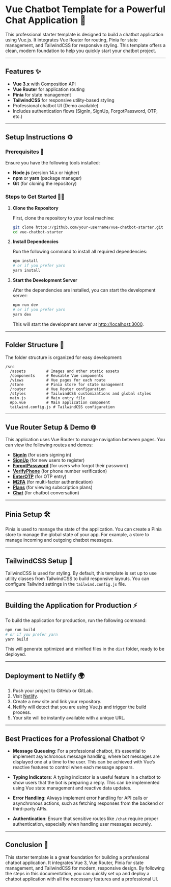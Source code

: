
# Vue Chatbot Template for a Powerful Chat Application 🚀

This professional starter template is designed to build a chatbot application using Vue.js. It integrates Vue Router for routing, Pinia for state management, and TailwindCSS for responsive styling. This template offers a clean, modern foundation to help you quickly start your chatbot project. 

---

## Features ✨

- **Vue 3.x** with Composition API
- **Vue Router** for application routing
- **Pinia** for state management
- **TailwindCSS** for responsive utility-based styling
- Professional chatbot UI (Demo available)
- Includes authentication flows (SignIn, SignUp, ForgotPassword, OTP, etc.)

---

## Setup Instructions ⚙️

### Prerequisites 📌

Ensure you have the following tools installed:
- **Node.js** (version 14.x or higher)
- **npm** or **yarn** (package manager)
- **Git** (for cloning the repository)

### Steps to Get Started 🚶‍♂️

1. **Clone the Repository**

   First, clone the repository to your local machine:

   ```bash
   git clone https://github.com/your-username/vue-chatbot-starter.git
   cd vue-chatbot-starter
   ```

2. **Install Dependencies**

   Run the following command to install all required dependencies:

   ```bash
   npm install
   # or if you prefer yarn
   yarn install
   ```

3. **Start the Development Server**

   After the dependencies are installed, you can start the development server:

   ```bash
   npm run dev
   # or if you prefer yarn
   yarn dev
   ```

   This will start the development server at [http://localhost:3000](http://localhost:3000).

---

## Folder Structure 📂

The folder structure is organized for easy development:

```
/src
  /assets         # Images and other static assets
  /components     # Reusable Vue components
  /views          # Vue pages for each route
  /store          # Pinia store for state management
  /router         # Vue Router configuration
  /styles         # TailwindCSS customizations and global styles
  main.js         # Main entry file
  App.vue         # Main application component
  tailwind.config.js # TailwindCSS configuration
```

---

## Vue Router Setup & Demo 🌐

This application uses Vue Router to manage navigation between pages. You can view the following routes and demos:

- [**SignIn**](https://677baa77b8559f000820c30c--vuebot.netlify.app/signin) (for users signing in)
- [**SignUp**](https://677baa77b8559f000820c30c--vuebot.netlify.app/signup) (for new users to register)
- [**ForgotPassword**](https://677baa77b8559f000820c30c--vuebot.netlify.app/forgot-password) (for users who forgot their password)
- [**VerifyPhone**](https://677baa77b8559f000820c30c--vuebot.netlify.app/verify-phone) (for phone number verification)
- [**EnterOTP**](https://677baa77b8559f000820c30c--vuebot.netlify.app/verify) (for OTP entry)
- [**M2FA**](https://677baa77b8559f000820c30c--vuebot.netlify.app/m2fa) (for multi-factor authentication)
- [**Plans**](https://677baa77b8559f000820c30c--vuebot.netlify.app/plans) (for viewing subscription plans)
- [**Chat**](https://677baa77b8559f000820c30c--vuebot.netlify.app/chat) (for chatbot conversation)

---

## Pinia Setup 🛠️

Pinia is used to manage the state of the application. You can create a Pinia store to manage the global state of your app. For example, a store to manage incoming and outgoing chatbot messages.

---

## TailwindCSS Setup 💅

TailwindCSS is used for styling. By default, this template is set up to use utility classes from TailwindCSS to build responsive layouts. You can configure Tailwind settings in the `tailwind.config.js` file.

---

## Building the Application for Production ⚡

To build the application for production, run the following command:

```bash
npm run build
# or if you prefer yarn
yarn build
```

This will generate optimized and minified files in the `dist` folder, ready to be deployed.

---

## Deployment to Netlify 🌍

1. Push your project to GitHub or GitLab.
2. Visit [Netlify](https://www.netlify.com/).
3. Create a new site and link your repository.
4. Netlify will detect that you are using Vue.js and trigger the build process.
5. Your site will be instantly available with a unique URL.

---

## Best Practices for a Professional Chatbot 💡

- **Message Queueing**: For a professional chatbot, it’s essential to implement asynchronous message handling, where bot messages are displayed one at a time to the user. This can be achieved with Vue’s reactive features to control when each message appears.
  
- **Typing Indicators**: A typing indicator is a useful feature in a chatbot to show users that the bot is preparing a reply. This can be implemented using Vue state management and reactive data updates.

- **Error Handling**: Always implement error handling for API calls or asynchronous actions, such as fetching responses from the backend or third-party APIs.

- **Authentication**: Ensure that sensitive routes like `/chat` require proper authentication, especially when handling user messages securely.

---

## Conclusion 🎯

This starter template is a great foundation for building a professional chatbot application. It integrates Vue 3, Vue Router, Pinia for state management, and TailwindCSS for modern, responsive design. By following the steps in this documentation, you can quickly set up and deploy a chatbot application with all the necessary features and a professional UI.

